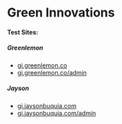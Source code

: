 Green Innovations
=====

#### Test Sites:

##### *Greenlemon*
- [gi.greenlemon.co](http://gi.greenlemon.co)
- [gi.greenlemon.co/admin](http://gi.greenlemon.co/admin)

##### *Jayson*
- [gi.jaysonbuquia.com](http://gi.jaysonbuquia.com)
- [gi.jaysonbuquia.com/admin](http://gi.jaysonbuquia.com/admin)
